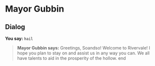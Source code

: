 # Mayor Gubbin


## Dialog

**You say:** `hail`



>**Mayor Gubbin says:** Greetings, Soandso!  Welcome to Rivervale!  I hope you plan to stay on and assist us in any way you can.  We all have talents to aid in the prosperity of the hollow.
end


